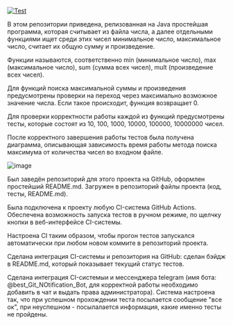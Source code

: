 [![Test](https://github.com/nibleo/TZ_2/actions/workflows/main.yml/badge.svg)](https://github.com/nibleo/TZ_2/actions/workflows/main.yml)

В этом репозитории приведена, релизованная на Java простейшая программа, которая считывает из файла числа, а далее отдельными функциями ищет среди этих чисел минимальное число, максимальное число, считает их общую сумму и произведение.

Функции называются, соответственно min (минимальное число), max (максимальное число), sum (сумма всех чисел), mult (произведение всех чисел).

Для функций поиска максимальной суммы и произведения предусмотрены проверки на переход через максимально возможное значение числа. Если такое происходит, функция возвращает 0.

Для проверки корректности работы каждой из функций предусмотрены тесты, которые состоят из 10, 100, 1000, 10000, 100000, 10000000 чисел.

После корректного завершения работы тестов была получена диаграмма, описывающая зависимость время работы метода поиска максимума от количества чисел во входном файле.

![image](https://github.com/nibleo/TZ_2/assets/167456991/76d6df05-6b8b-4ea5-ae4f-85348a3af7bf)

Был заведён репозиторий для этого проекта на GitHub, оформлен простейший README.md. Загружен в репозиторий файлы проекта (код, тесты, README.md).

Была подключена к проекту любую CI-система GitHub Actions. Обеспечена возможность запуска тестов в ручном режиме, по щелчку кнопки в веб-интерфейсе CI-системы.

Настроена CI таким образом, чтобы прогон тестов запускался автоматически при любом новом коммите в репозиторий проекта.

Сделана интеграция CI-системы и репозитория на GitHub: сделан бэйдж в README.md, который показывает текущий статус тестов.

Сделана интеграция CI-системыи и мессенджера telegram (имя бота: @best_Git_NOtification_Bot, для корректной работы необходимо добавить в чат и выдать права администратора). Система настроена так, что при успешном прохождении теста посылается сообщение "все ок", при неуспешном - посылалается информация, какие именно тесты не пройдены.
